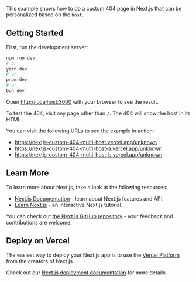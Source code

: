 This example shows how to do a custom 404 page in Next.js that can be personalized based on the `host`.

## Getting Started

First, run the development server:

```bash
npm run dev
# or
yarn dev
# or
pnpm dev
# or
bun dev
```

Open [http://localhost:3000](http://localhost:3000) with your browser to see the result.

To test the 404, visit any page other than `/`. The 404 will show the host in its HTML.

You can visit the following URLs to see the example in action:

- https://nextjs-custom-404-multi-host.vercel.app/unknown
- https://nextjs-custom-404-multi-host-a.vercel.app/unknown
- https://nextjs-custom-404-multi-host-b.vercel.app/unknown


## Learn More

To learn more about Next.js, take a look at the following resources:

- [Next.js Documentation](https://nextjs.org/docs) - learn about Next.js features and API.
- [Learn Next.js](https://nextjs.org/learn) - an interactive Next.js tutorial.

You can check out [the Next.js GitHub repository](https://github.com/vercel/next.js) - your feedback and contributions are welcome!

## Deploy on Vercel

The easiest way to deploy your Next.js app is to use the [Vercel Platform](https://vercel.com/new?utm_medium=default-template&filter=next.js&utm_source=create-next-app&utm_campaign=create-next-app-readme) from the creators of Next.js.

Check out our [Next.js deployment documentation](https://nextjs.org/docs/app/building-your-application/deploying) for more details.
